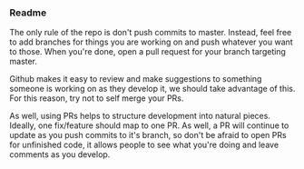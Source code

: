 ### Readme

The only rule of the repo is don't push commits to master. Instead, feel free to add branches for things you are working on and push whatever you want to those. When you're done, open a pull request for your branch targeting master.

Github makes it easy to review and make suggestions to something someone is working on as they develop it, we should take advantage of this. For this reason, try not to self merge your PRs. 

As well, using PRs helps to structure development into natural pieces. Ideally, one fix/feature should map to one PR. As well, a PR will continue to update as you push commits to it's branch, so don't be afraid to open PRs for unfinished code, it allows people to see what you're doing and leave comments as you develop.

